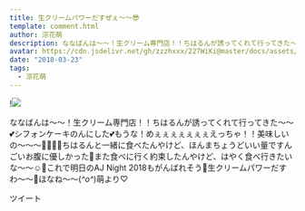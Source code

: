 ```yaml
---
title: 生クリームパワーだすぜぇ〜〜😎
template: comment.html
author: 涼花萌
description: ななばんは〜〜！生クリーム専門店！！ちはるんが誘ってくれて行ってきた〜〜💕シフォンケーキのんにした💕もうな！めぇぇぇぇぇぇぇえっちゃ！！美味しいの〜〜〜🙈💓💓💓ちはるんと一緒に食べたんやけど、ほんまちょ...
avatar: https://cdn.jsdelivr.net/gh/zzzhxxx/227WiKi@master/docs/assets/photo/avatar/moe.jpg
date: "2018-03-23"
tags:
  - 涼花萌
---
```


!![](https://cdn.jsdelivr.net/gh/227WiKi/227WiKi-image@master/blog-image/moe-2018-03-23_1.jpg)


ななばんは〜〜！生クリーム専門店！！ちはるんが誘ってくれて行ってきた〜〜💕シフォンケーキのんにした💕もうな！めぇぇぇぇぇぇぇえっちゃ！！美味しいの〜〜〜🙈💓💓💓ちはるんと一緒に食べたんやけど、ほんまちょうどいい量ですんごいお腹に優しかった💓また食べに行く約束したんやけど、はやく食べ行きたいな〜〜☺️💓これで明日のAJ Night 2018もがんばれそう💫生クリームパワーだすわ〜〜🤗ほなね〜〜(*^o^*)萌より♡


ツイート



